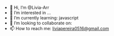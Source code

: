 - 👋 Hi, I’m @Livia-Arr
- 👀 I’m interested in ...
- 🌱 I’m currently learning: javascript
- 💞️ I’m looking to collaborate on:
- 📫 How to reach me: liviapereira0516@gmail.com

<!---
Livia-Arr/Livia-Arr is a ✨ special ✨ repository because its `README.md` (this file) appears on your GitHub profile.
You can click the Preview link to take a look at your changes.
--->
